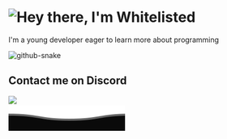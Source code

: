 

<h1><picture>
  <source media="(prefers-color-scheme: dark)" srcset="https://readme-typing-svg.demolab.com?font=Mojangles&size=30&pause=1000&repeat=false&width=650&height=35&lines=Hey+there%2C+I'm+Whitelisted&color=FFFFFF&vCenter=true" alt="Hey there, I'm Whitelisted"/>
  <img src="https://readme-typing-svg.demolab.com?font=Mojangles&size=35&pause=1000&repeat=false&width=650&height=28&lines=Hey+there%2C+I'm+Whitelisted&color=000000&vCenter=true" alt="Hey there, I'm Whitelisted"/>
</picture></h1>

I'm a young developer eager to learn more about programming

<picture>
  <source media="(prefers-color-scheme: dark)" srcset="https://raw.githubusercontent.com/Whitelisted1/Whitelisted1/snk_out/github-contribution-grid-snake-dark.svg" />
  <source media="(prefers-color-scheme: light)" srcset="https://raw.githubusercontent.com/Whitelisted1/Whitelisted1/snk_out/github-contribution-grid-snake.svg" />
  <img alt="github-snake" src="github-snake.svg" />
</picture>

<br>

<h2>Contact me on Discord</h2>
<a href="https://discord.com/invite/TPFR8T5JG4">
    <img src="https://discordsvgcreator.pythonanywhere.com/getUserProfile/513501267377782791?t=1">
</a>

<br>


<!-- Stolen from https://github.com/BEPb -->
<img src="assets/Bottom_down_dark.svg"/>
<!-- <picture>
  <source media="(prefers-color-scheme: dark)" srcset="assets/Bottom_down_light.svg"/>
  <img src="assets/Bottom_down_light.svg"/>
</picture> -->
